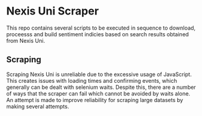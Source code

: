 # Nexis Uni Scraper
This repo contains several scripts to be executed in sequence to download, proceesss and build sentiment indicies based on search results obtained from Nexis Uni.

## Scraping
Scraping Nexis Uni is unreliable due to the excessive usage of JavaScript. This creates issues with loading times and confirming events, which generally can be dealt with selenium waits. Despite this, there are a number of ways that the scraper can fail which cannot be avoided by waits alone. An attempt is made to improve reliability for scraping large datasets by making several attempts. 
